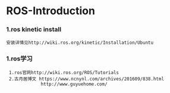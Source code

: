 # ROS-Introduction

### 1.ros kinetic install
    安装详情见http://wiki.ros.org/kinetic/Installation/Ubuntu
### 1.ros学习
     1.ros官网http://wiki.ros.org/ROS/Tutorials
     2.古月居博文 https://www.ncnynl.com/archives/201609/838.html
                 http://www.guyuehome.com/
